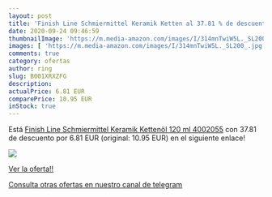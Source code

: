 ```yaml
---
layout: post
title: 'Finish Line Schmiermittel Keramik Ketten al 37.81 % de descuento'
date: 2020-09-24 09:46:59
thumbnailImage: 'https://m.media-amazon.com/images/I/314mnTwiW5L._SL200_.jpg'
images: [ 'https://m.media-amazon.com/images/I/314mnTwiW5L._SL200_.jpg' ]
comments: true
category: ofertas
author: ring
slug: B001XRXZFG
description:
actualPrice: 6.81 EUR
comparePrice: 10.95 EUR
inStock: true
---
```


Está [Finish Line Schmiermittel Keramik Kettenöl 120 ml  4002055](https://www.amazon.com/dp/B001XRXZFG/?tag=redken08-20) con 37.81 de descuento por 6.81 EUR (original: 10.95 EUR) en el siguiente enlace!

[![](https://m.media-amazon.com/images/I/314mnTwiW5L._SL200_.jpg)](https://www.amazon.com/dp/B001XRXZFG/?tag=redken08-20)

[Ver la oferta!!](https://www.amazon.com/dp/B001XRXZFG/?tag=redken08-20)

[Consulta otras ofertas en nuestro canal de telegram](https://t.me/s/ofertas25)
